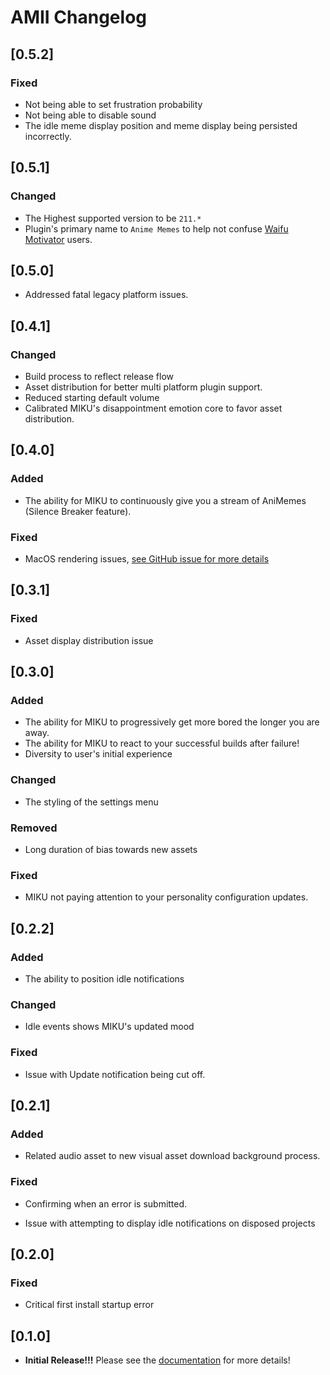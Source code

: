 <!-- Keep a Changelog guide -> https://keepachangelog.com -->

# AMII Changelog

## [0.5.2]

### Fixed

- Not being able to set frustration probability
- Not being able to disable sound
- The idle meme display position and meme display being persisted incorrectly.

## [0.5.1]

### Changed

- The Highest supported version to be `211.*`
- Plugin's primary name to `Anime Memes` to help not confuse [Waifu Motivator](https://plugins.jetbrains.com/plugin/13381-waifu-motivator) users.

## [0.5.0]

- Addressed fatal legacy platform issues.

## [0.4.1]

### Changed
- Build process to reflect release flow
- Asset distribution for better multi platform plugin support.
- Reduced starting default volume
- Calibrated MIKU's disappointment emotion core to favor asset distribution.

## [0.4.0]

### Added
- The ability for MIKU to continuously give you a stream of AniMemes (Silence Breaker feature).

### Fixed
- MacOS rendering issues, [see GitHub issue for more details](https://github.com/Unthrottled/AMII/issues/44)

## [0.3.1]

### Fixed
- Asset display distribution issue

## [0.3.0]

### Added
- The ability for MIKU to progressively get more bored the longer you are away.
- The ability for MIKU to react to your successful builds after failure!
- Diversity to user's initial experience

### Changed
- The styling of the settings menu

### Removed
- Long duration of bias towards new assets

### Fixed

- MIKU not paying attention to your personality configuration updates.

## [0.2.2]
### Added
- The ability to position idle notifications

### Changed
- Idle events shows MIKU's updated mood

### Fixed
- Issue with Update notification being cut off.

## [0.2.1]

### Added
- Related audio asset to new visual asset download background process.

### Fixed
- Confirming when an error is submitted.

- Issue with attempting to display idle notifications on disposed projects

## [0.2.0]

### Fixed
- Critical first install startup error

## [0.1.0]

- **Initial Release!!!** Please see the <a href="https://github.com/Unthrottled/AMII#documentation">
documentation</a> for more details!
